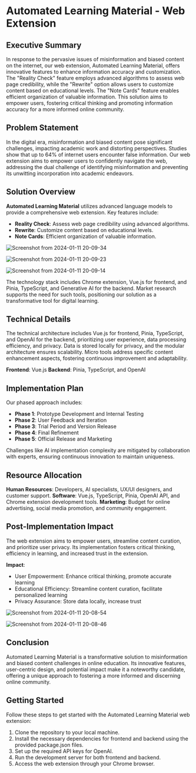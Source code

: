 # Automated Learning Material - Web Extension

## Executive Summary

In response to the pervasive issues of misinformation and biased content on the internet, our web extension, Automated Learning Material, offers innovative features to enhance information accuracy and customization. The "Reality Check" feature employs advanced algorithms to assess web page credibility, while the "Rewrite" option allows users to customize content based on educational levels. The "Note Cards" feature enables efficient organization of valuable information. This solution aims to empower users, fostering critical thinking and promoting information accuracy for a more informed online community.

## Problem Statement

In the digital era, misinformation and biased content pose significant challenges, impacting academic work and distorting perspectives. Studies show that up to 64% of internet users encounter false information. Our web extension aims to empower users to confidently navigate the web, addressing the dual challenge of identifying misinformation and preventing its unwitting incorporation into academic endeavors.

## Solution Overview

**Automated Learning Material** utilizes advanced language models to provide a comprehensive web extension. Key features include:
- **Reality Check**: Assess web page credibility using advanced algorithms.
- **Rewrite**: Customize content based on educational levels.
- **Note Cards**: Efficient organization of valuable information.

![Screenshot from 2024-01-11 20-09-34](https://github.com/sumionochi/GYAN/assets/89721628/3e71d4af-b235-4f69-9d55-720a7b3d96ac)

![Screenshot from 2024-01-11 20-09-23](https://github.com/sumionochi/GYAN/assets/89721628/8b3de3b5-a258-4965-b621-ea73fc02311a)

![Screenshot from 2024-01-11 20-09-14](https://github.com/sumionochi/GYAN/assets/89721628/581dc95b-7a09-40b6-adc4-b96cf9e75653)

The technology stack includes Chrome extension, Vue.js for frontend, and Pinia, TypeScript, and Generative AI for the backend. Market research supports the need for such tools, positioning our solution as a transformative tool for digital learning.

## Technical Details

The technical architecture includes Vue.js for frontend, Pinia, TypeScript, and OpenAI for the backend, prioritizing user experience, data processing efficiency, and privacy. Data is stored locally for privacy, and the modular architecture ensures scalability. Micro tools address specific content enhancement aspects, fostering continuous improvement and adaptability.

**Frontend**: Vue.js
**Backend**: Pinia, TypeScript, and OpenAI

## Implementation Plan

Our phased approach includes:
- **Phase 1**: Prototype Development and Internal Testing
- **Phase 2**: User Feedback and Iteration
- **Phase 3**: Trial Period and Version Release
- **Phase 4**: Final Refinement
- **Phase 5**: Official Release and Marketing

Challenges like AI implementation complexity are mitigated by collaboration with experts, ensuring continuous innovation to maintain uniqueness.

## Resource Allocation

**Human Resources**: Developers, AI specialists, UX/UI designers, and customer support.
**Software**: Vue.js, TypeScript, Pinia, OpenAI API, and Chrome extension development tools.
**Marketing**: Budget for online advertising, social media promotion, and community engagement.

## Post-Implementation Impact

The web extension aims to empower users, streamline content curation, and prioritize user privacy. Its implementation fosters critical thinking, efficiency in learning, and increased trust in the extension.

**Impact**:
- User Empowerment: Enhance critical thinking, promote accurate learning
- Educational Efficiency: Streamline content curation, facilitate personalized learning
- Privacy Assurance: Store data locally, increase trust

![Screenshot from 2024-01-11 20-08-54](https://github.com/sumionochi/GYAN/assets/89721628/513c1e3c-e6ee-4474-a162-d89336a02ee4)

![Screenshot from 2024-01-11 20-08-46](https://github.com/sumionochi/GYAN/assets/89721628/6289ccf9-d8e4-46bf-8b6b-dc87d581a7b1)

## Conclusion

Automated Learning Material is a transformative solution to misinformation and biased content challenges in online education. Its innovative features, user-centric design, and potential impact make it a noteworthy candidate, offering a unique approach to fostering a more informed and discerning online community.

## Getting Started

Follow these steps to get started with the Automated Learning Material web extension:

1. Clone the repository to your local machine.
2. Install the necessary dependencies for frontend and backend using the provided package.json files.
3. Set up the required API keys for OpenAI.
4. Run the development server for both frontend and backend.
5. Access the web extension through your Chrome browser.
